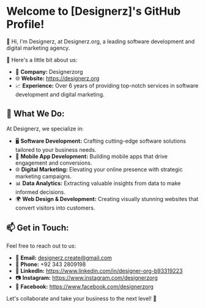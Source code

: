 # Welcome to [Designerz]'s GitHub Profile!

👋 Hi, I'm Designerz, at Designerz.org, a leading software development and digital marketing agency.

🚀 Here's a little bit about us:

- 💼 **Company:** Designerzorg
- 🌐 **Website:** https://designerz.org
- 📈 **Experience:** Over 6 years of providing top-notch services in software development and digital marketing.

## 💼 What We Do:

At Designerz, we specialize in:

- 🖥️ **Software Development:** Crafting cutting-edge software solutions tailored to your business needs.
- 📱 **Mobile App Development:** Building mobile apps that drive engagement and conversions.
- 🌐 **Digital Marketing:** Elevating your online presence with strategic marketing campaigns.
- 📊 **Data Analytics:** Extracting valuable insights from data to make informed decisions.
- 🌍 **Web Design & Development:** Creating visually stunning websites that convert visitors into customers.

## 📫 Get in Touch:

Feel free to reach out to us:

- 📧 **Email:** designerz.create@gmail.com
- 📱 **Phone:** +92 343 2809198
- 💬 **LinkedIn:** https://www.linkedin.com/in/designer-org-b93319223
- 📷 **Instagram:** https://www.instagram.com/designerzorg
- 📘 **Facebook:** https://www.facebook.com/designerzorg

Let's collaborate and take your business to the next level! 🚀

<!---
designerzorg/designerzorg is a ✨ special ✨ repository because its `README.md` (this file) appears on your GitHub profile.
You can click the Preview link to take a look at your changes.
--->
